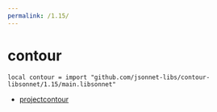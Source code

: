 ```yaml
---
permalink: /1.15/
---
```


# contour

```jsonnet
local contour = import "github.com/jsonnet-libs/contour-libsonnet/1.15/main.libsonnet"
```



* [projectcontour](projectcontour/index.md)